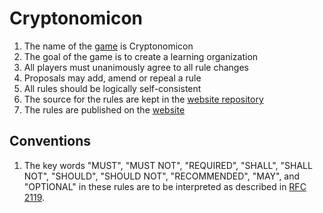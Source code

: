 # Cryptonomicon

1. The name of the [game](./Nomicon/) is Cryptonomicon
1. The goal of the game is to create a learning organization
1. All players must unanimously agree to all rule changes
1. Proposals may add, amend or repeal a rule
1. All rules should be logically self-consistent 
1. The source for the rules are kept in the [website repository](https://github.com/Equibit/Cryptonomicon)
1. The rules are published on the [website](https://equibit.github.io/Cryptonomicon/)

## Conventions

1. The key words "MUST", "MUST NOT", "REQUIRED", "SHALL", "SHALL NOT", "SHOULD", "SHOULD NOT", "RECOMMENDED", "MAY", and "OPTIONAL" in these rules are to be interpreted as described in [RFC 2119](https://www.ietf.org/rfc/rfc2119.txt).

